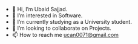 - 👋 Hi, I’m Ubaid Sajjad.
- 👀 I’m interested in Software.
- 🌱 I’m currently studying as a University student.
- 💞️ I’m looking to collaborate on Projects.
- 📫 How to reach me ucan0071@gmail.com

